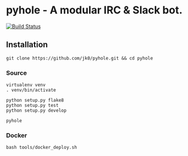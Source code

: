 # pyhole - A modular IRC & Slack bot.

[![Build Status](https://travis-ci.org/jk0/pyhole.svg?branch=master)](https://travis-ci.org/jk0/pyhole)

## Installation

````
git clone https://github.com/jk0/pyhole.git && cd pyhole
````

### Source

```
virtualenv venv
. venv/bin/activate

python setup.py flake8
python setup.py test
python setup.py develop

pyhole
````

### Docker

```
bash tools/docker_deploy.sh
```
